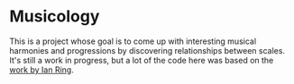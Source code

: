 # Musicology

This is a project whose goal is to come up with interesting musical harmonies
and progressions by discovering relationships between scales. It's still a work
in progress, but a lot of the code here was based on the [work by Ian
Ring][ian-ring].

[ian-ring]: https://ianring.com/musictheory/scales
